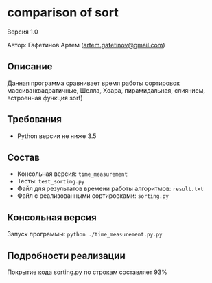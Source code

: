 # comparison of sort
Версия 1.0

Автор: Гафетинов Артем (artem.gafetinov@gmail.com)

## Описание
Данная программа сравнивает время работы сортировок массива(квадратичные, Шелла,
Хоара, пирамидальная, слиянием, встроенная функция sort)

## Требования
* Python версии не ниже 3.5


## Состав
* Консольная версия: `time_measurement`
* Тесты: `test_sorting.py`
* Файл для результатов времени работы алгоритмов: `result.txt`
* Файл с реализованными сортировками: `sorting.py`


## Консольная версия
Запуск программы: `python ./time_measurement.py.py`


## Подробности реализации
Покрытие кода sorting.py по строкам составляет 93%
 
